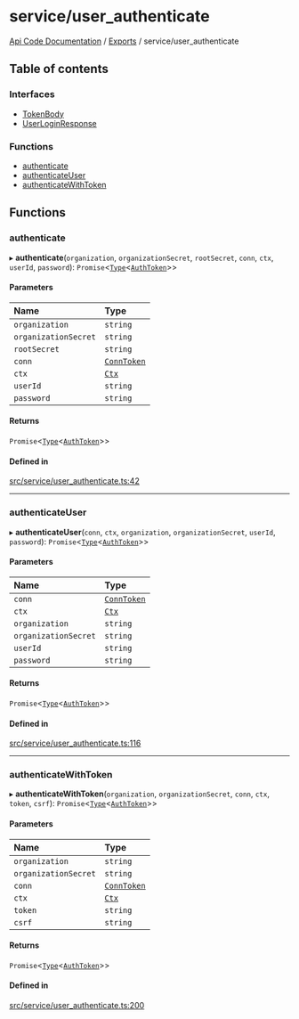 # service/user\_authenticate
 
[Api Code Documentation](../README.md) / [Exports](../modules.md) / service/user\_authenticate

## Table of contents

### Interfaces

- [TokenBody](../interfaces/service_user_authenticate.TokenBody.md)
- [UserLoginResponse](../interfaces/service_user_authenticate.UserLoginResponse.md)

### Functions

- [authenticate](service_user_authenticate.md#authenticate)
- [authenticateUser](service_user_authenticate.md#authenticateuser)
- [authenticateWithToken](service_user_authenticate.md#authenticatewithtoken)

## Functions

### authenticate

▸ **authenticate**(`organization`, `organizationSecret`, `rootSecret`, `conn`, `ctx`, `userId`, `password`): `Promise`\<[`Type`](result.md#type)\<[`AuthToken`](../interfaces/service_domain_organization_auth_token.AuthToken.md)\>\>

#### Parameters

| Name | Type |
| :------ | :------ |
| `organization` | `string` |
| `organizationSecret` | `string` |
| `rootSecret` | `string` |
| `conn` | [`ConnToken`](service_conn.md#conntoken) |
| `ctx` | [`Ctx`](../interfaces/lib_ctx.Ctx.md) |
| `userId` | `string` |
| `password` | `string` |

#### Returns

`Promise`\<[`Type`](result.md#type)\<[`AuthToken`](../interfaces/service_domain_organization_auth_token.AuthToken.md)\>\>

#### Defined in

[src/service/user_authenticate.ts:42](https://github.com/openkfw/TruBudget/blob/086d599/api/src/service/user_authenticate.ts#L42)

___

### authenticateUser

▸ **authenticateUser**(`conn`, `ctx`, `organization`, `organizationSecret`, `userId`, `password`): `Promise`\<[`Type`](result.md#type)\<[`AuthToken`](../interfaces/service_domain_organization_auth_token.AuthToken.md)\>\>

#### Parameters

| Name | Type |
| :------ | :------ |
| `conn` | [`ConnToken`](service_conn.md#conntoken) |
| `ctx` | [`Ctx`](../interfaces/lib_ctx.Ctx.md) |
| `organization` | `string` |
| `organizationSecret` | `string` |
| `userId` | `string` |
| `password` | `string` |

#### Returns

`Promise`\<[`Type`](result.md#type)\<[`AuthToken`](../interfaces/service_domain_organization_auth_token.AuthToken.md)\>\>

#### Defined in

[src/service/user_authenticate.ts:116](https://github.com/openkfw/TruBudget/blob/086d599/api/src/service/user_authenticate.ts#L116)

___

### authenticateWithToken

▸ **authenticateWithToken**(`organization`, `organizationSecret`, `conn`, `ctx`, `token`, `csrf`): `Promise`\<[`Type`](result.md#type)\<[`AuthToken`](../interfaces/service_domain_organization_auth_token.AuthToken.md)\>\>

#### Parameters

| Name | Type |
| :------ | :------ |
| `organization` | `string` |
| `organizationSecret` | `string` |
| `conn` | [`ConnToken`](service_conn.md#conntoken) |
| `ctx` | [`Ctx`](../interfaces/lib_ctx.Ctx.md) |
| `token` | `string` |
| `csrf` | `string` |

#### Returns

`Promise`\<[`Type`](result.md#type)\<[`AuthToken`](../interfaces/service_domain_organization_auth_token.AuthToken.md)\>\>

#### Defined in

[src/service/user_authenticate.ts:200](https://github.com/openkfw/TruBudget/blob/086d599/api/src/service/user_authenticate.ts#L200)
